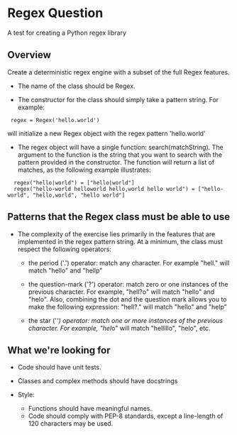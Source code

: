 # Regex Question

A test for creating a Python regex library

## Overview

Create a deterministic regex engine with a subset of the full Regex features.

- The name of the class should be Regex.

- The constructor for the class should simply take a pattern string. For example: 

```
 regex = Regex('hello.world')
```

 will initialize a new Regex object with the regex pattern 'hello.world'

- The regex object will have a single function: search(matchString). The argument to the function is
  the string that you want to search with the pattern provided in the constructor. The function will return
  a list of matches, as the following example illustrates:

```
  regex("hello|world") = ["hello|world"]
  regex("hello-world helloworld hello,world hello world") = ["hello-world", "hello,world", "hello world"]
```

## Patterns that the Regex class must be able to use


- The complexity of the exercise lies primarily in the features that are implemented in the regex pattern string. At a minimum, the class must respect the following operators:

  - the period ('.') operator: match any character. For example "hell." will match "hello" and "hellp"

  - the question-mark ('?') operator: match zero or one instances of the previous character. For example, "hell?o" will match "hello" and "helo". Also, combining the dot and the question mark allows you to make the following expression: "hell?." will match "hello" and "help"

  - the star ('*') operator: match one or more instances of the previous character. For example, "hel*o" will match "helllllo", "helo", etc.


## What we're looking for

- Code should have unit tests.

- Classes and complex methods should have docstrings

- Style: 
  - Functions should have meaningful names. 
  - Code should comply with PEP-8 standards, except a line-length of 120 characters may be used.

